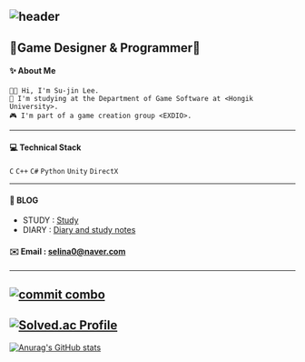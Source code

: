 ![header](https://capsule-render.vercel.app/api?type=waving&color=auto&height=300&section=header&text=happy-jinsu&fontSize=80)
---

## 💎Game Designer & Programmer💎

#### ✨ About Me
```
👋🏼 Hi, I'm Su-jin Lee. 
🏫 I'm studying at the Department of Game Software at <Hongik University>.
🎮 I'm part of a game creation group <EXDIO>.
``` 
---

#### 💻 Technical Stack
`C` `C++` `C#` `Python` `Unity` `DirectX`

---
#### 🌺 **BLOG**
- STUDY : [Study](https://happy2jinsu.tistory.com/)
- DIARY : [Diary and study notes](https://blog.naver.com/selina0)

#### ✉️  **Email** : [selina0@naver.com](mailto:selina0@naver.com)
---
[![commit combo](http://commitcombo.com/get?user=happy-jinsu&theme=Apricot-mini)](https://github.com/devxb/commitcombo)
---
[![Solved.ac Profile](http://mazassumnida.wtf/api/v2/generate_badge?boj=selina0)](https://solved.ac/selina0/)
---
[![Anurag's GitHub stats](https://github-readme-stats.vercel.app/api?username=happy-jinsu&theme=gruvbox_light&show_icons=true)](https://github.com/anuraghazra/github-readme-stats)

<!--
**happy-jinsu/happy-jinsu** is a ✨ _special_ ✨ repository because its `README.md` (this file) appears on your GitHub profile.

Here are some ideas to get you started:

- 🔭 I’m currently working on ...
- 🌱 I’m currently learning ...
- 👯 I’m looking to collaborate on ...
- 🤔 I’m looking for help with ...
- 💬 Ask me about ...
- 📫 How to reach me: ...
- 😄 Pronouns: ...
- ⚡ Fun fact: ...
-->

